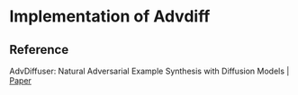 # Implementation of Advdiff

## Reference

AdvDiffuser: Natural Adversarial Example Synthesis with Diffusion Models | [Paper](https://openaccess.thecvf.com/content/ICCV2023/papers/Chen_AdvDiffuser_Natural_Adversarial_Example_Synthesis_with_Diffusion_Models_ICCV_2023_paper.pdf)
